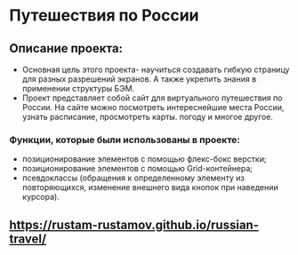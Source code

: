 # Путешествия по России

## Описание проекта:
- Основная цель этого проекта- научиться создавать гибкую страницу для разных разрешений экранов. А также укрепить знания в применении структуры БЭМ.
- Проект представляет собой сайт для виртуального путешествия по России. На сайте можно посмотреть интереснейшие места России, узнать расписание, просмотреть карты. погоду  и многое другое.

### Функции, которые были использованы в проекте:
- позиционирование элементов с помощью флекс-бокс верстки;
- позиционирование элементов с помощью Grid-контейнера;
- псевдоклассы (обращения к определенному элементу из повторяющихся, изменение внешнего вида кнопок при наведении курсора).

##  https://rustam-rustamov.github.io/russian-travel/
